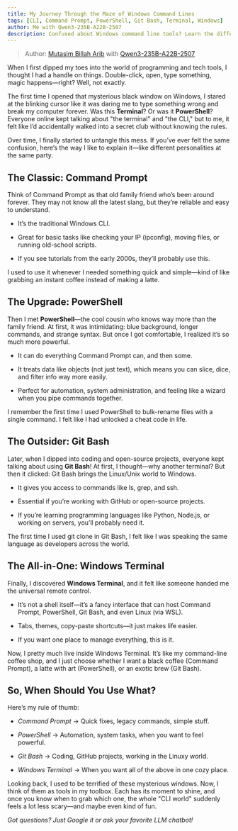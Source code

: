 ```yaml
---
title: My Journey Through the Maze of Windows Command Lines
tags: [CLI, Command Prompt, PowerShell, Git Bash, Terminal, Windows]
author: Me with Qwen3-235B-A22B-2507
description: Confused about Windows command line tools? Learn the differences between Command Prompt, PowerShell, Git Bash, and Windows Terminal in this friendly guide—with tips on when to use each.
---
```


> Author: [Mutasim Billah Arib](https://mutasimbillaharib.github.io/) with [Qwen3-235B-A22B-2507](https://chat.qwen.ai/)

When I first dipped my toes into the world of programming and tech tools, I thought I had a handle on things. Double-click, open, type something, magic happens—right? Well, not exactly.

The first time I opened that mysterious black window on Windows, I stared at the blinking cursor like it was daring me to type something wrong and break my computer forever. Was this **Terminal**? Or was it **PowerShell**? Everyone online kept talking about "the terminal" and "the CLI," but to me, it felt like I’d accidentally walked into a secret club without knowing the rules.

Over time, I finally started to untangle this mess. If you’ve ever felt the same confusion, here’s the way I like to explain it—like different personalities at the same party.

## The Classic: Command Prompt

Think of Command Prompt as that old family friend who’s been around forever. They may not know all the latest slang, but they’re reliable and easy to understand.

- It’s the traditional Windows CLI.

- Great for basic tasks like checking your IP (ipconfig), moving files, or running old-school scripts.

- If you see tutorials from the early 2000s, they’ll probably use this.

I used to use it whenever I needed something quick and simple—kind of like grabbing an instant coffee instead of making a latte.

## The Upgrade: PowerShell

Then I met **PowerShell**—the cool cousin who knows way more than the family friend. At first, it was intimidating: blue background, longer commands, and strange syntax. But once I got comfortable, I realized it’s so much more powerful.

- It can do everything Command Prompt can, and then some.

- It treats data like objects (not just text), which means you can slice, dice, and filter info way more easily.

- Perfect for automation, system administration, and feeling like a wizard when you pipe commands together.

I remember the first time I used PowerShell to bulk-rename files with a single command. I felt like I had unlocked a cheat code in life.

## The Outsider: Git Bash

Later, when I dipped into coding and open-source projects, everyone kept talking about using **Git Bash**! At first, I thought—why another terminal? But then it clicked: Git Bash brings the Linux/Unix world to Windows.

- It gives you access to commands like ls, grep, and ssh.

- Essential if you’re working with GitHub or open-source projects.

- If you’re learning programming languages like Python, Node.js, or working on servers, you’ll probably need it.

The first time I used git clone in Git Bash, I felt like I was speaking the same language as developers across the world.

## The All-in-One: Windows Terminal

Finally, I discovered **Windows Terminal**, and it felt like someone handed me the universal remote control.

- It’s not a shell itself—it’s a fancy interface that can host Command Prompt, PowerShell, Git Bash, and even Linux (via WSL).

- Tabs, themes, copy-paste shortcuts—it just makes life easier.

- If you want one place to manage everything, this is it.

Now, I pretty much live inside Windows Terminal. It’s like my command-line coffee shop, and I just choose whether I want a black coffee (Command Prompt), a latte with art (PowerShell), or an exotic brew (Git Bash).

## So, When Should You Use What?

Here’s my rule of thumb:

- *Command Prompt* → Quick fixes, legacy commands, simple stuff.

- *PowerShell* → Automation, system tasks, when you want to feel powerful.

- *Git Bash* → Coding, GitHub projects, working in the Linuxy world.

- *Windows Terminal* → When you want all of the above in one cozy place.

Looking back, I used to be terrified of these mysterious windows. Now, I think of them as tools in my toolbox. Each has its moment to shine, and once you know when to grab which one, the whole "CLI world" suddenly feels a lot less scary—and maybe even kind of fun.

*Got questions? Just Google it or ask your favorite LLM chatbot!*